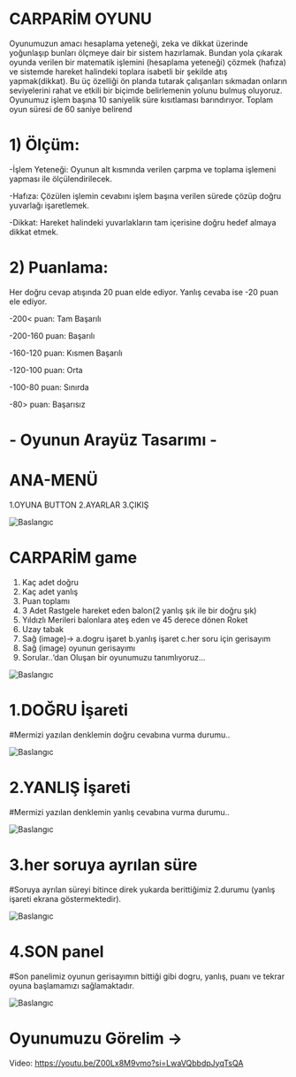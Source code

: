 # CARPARİM OYUNU
Oyunumuzun amacı hesaplama yeteneği, zeka ve dikkat üzerinde yoğunlaşıp bunları ölçmeye dair bir sistem hazırlamak. Bundan yola çıkarak oyunda verilen bir matematik işlemini (hesaplama yeteneği) çözmek (hafıza) ve sistemde hareket halindeki toplara isabetli bir şekilde atış yapmak(dikkat). 
Bu üç özelliği ön planda tutarak çalışanları sıkmadan onların seviyelerini rahat ve etkili bir biçimde belirlemenin yolunu bulmuş oluyoruz. 
Oyunumuz işlem başına 10 saniyelik süre kısıtlaması barındırıyor.
Toplam oyun süresi de 60 saniye belirend

# 1) Ölçüm:
-İşlem Yeteneği:
Oyunun alt kısmında verilen çarpma ve toplama işlemeni yapması ile ölçülendirilecek.

-Hafıza:
Çözülen işlemin cevabını işlem başına verilen sürede çözüp doğru yuvarlağı işaretlemek.

-Dikkat:
Hareket halindeki yuvarlakların tam içerisine doğru hedef almaya dikkat etmek.

# 2) Puanlama:
Her doğru cevap atışında 20 puan elde ediyor. 
Yanlış cevaba ise -20 puan ele ediyor.

-200< puan: Tam Başarılı 

-200-160 puan: Başarılı 

-160-120 puan: Kısmen Başarılı

-120-100 puan: Orta

-100-80 puan: Sınırda

-80> puan: Başarısız


# - Oyunun Arayüz Tasarımı -

# ANA-MENÜ 
1.OYUNA BUTTON 2.AYARLAR 3.ÇIKIŞ

![Baslangıc](https://i.hizliresim.com/dsout7n.png) 



# CARPARİM game
1. Kaç adet doğru
2. Kaç adet yanlış
3. Puan toplamı
4. 3 Adet Rastgele hareket eden balon(2 yanlış şık ile bir doğru şık)
5. Yıldızlı Merileri balonlara ateş eden ve 45 derece dönen Roket
6. Uzay tabak
7. Sağ (image)-> a.dogru işaret b.yanlış işaret c.her soru için gerisayım
8. Sağ (image) oyunun gerisayımı
9. Sorular..‘dan Oluşan bir oyunumuzu tanımlıyoruz…
 
![Baslangıc](https://i.hizliresim.com/l38jgyz.png) 


# 1.DOĞRU İşareti
#Mermizi yazılan denklemin doğru cevabına vurma durumu..

![Baslangıc](https://i.hizliresim.com/o2nn4c7.png)



# 2.YANLIŞ İşareti
#Mermizi yazılan denklemin yanlış cevabına vurma durumu..

![Baslangıc](https://i.hizliresim.com/33or4ne.png)



# 3.her soruya ayrılan süre
#Soruya ayrılan süreyi bitince direk yukarda berittiğimiz
2.durumu (yanlış işareti ekrana göstermektedir).

![Baslangıc](https://i.hizliresim.com/aio72tp.png)



# 4.SON panel
#Son panelimiz oyunun gerisayımın bittiği gibi dogru, yanlış, puanı 
ve tekrar oyuna başlamamızı sağlamaktadır.

![Baslangıc](https://i.hizliresim.com/12x0o20.png)



# Oyunumuzu Görelim ->
Video: https://youtu.be/Z00Lx8M9vmo?si=LwaVQbbdpJyqTsQA






